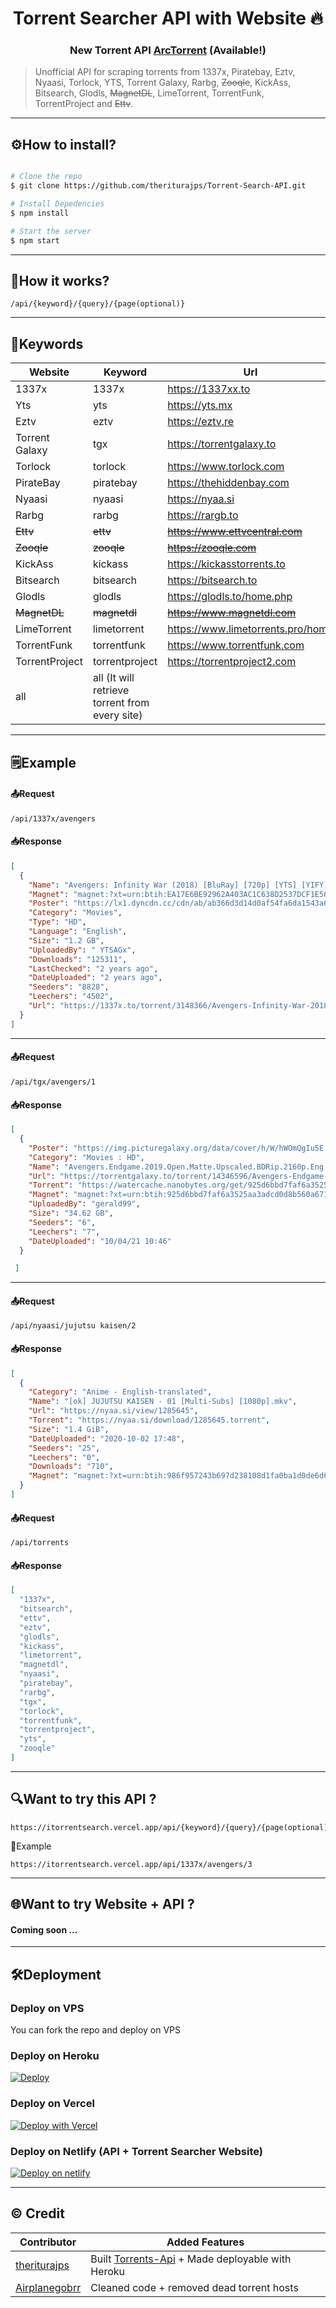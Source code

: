 <h1 align='center'>Torrent Searcher API with Website 🔥</h1>

<div align='center'>

###  New Torrent API [ArcTorrent](https://github.com/theriturajps/ArcTorrent) (Available!)

</div>


> Unofficial API for scraping torrents from 1337x, Piratebay, Eztv, Nyaasi, Torlock, YTS, Torrent Galaxy, Rarbg, ~~Zooqle~~, KickAss, Bitsearch, Glodls, ~~MagnetDL~~, LimeTorrent, TorrentFunk, TorrentProject and ~~Ettv~~.

---

## ⚙️How to install?

```sh

# Clone the repo
$ git clone https://github.com/theriturajps/Torrent-Search-API.git

# Install Depedencies
$ npm install

# Start the server
$ npm start

```

---

## 🤔How it works?

```
/api/{keyword}/{query}/{page(optional)}

```

---

## 🔏Keywords

| Website        | Keyword                                        | Url                               | Example                                                                                         |
| -------------- | ---------------------------------------------- | --------------------------------- | ----------------------------------------------------------------------------------------------- |
| 1337x          | 1337x                                          | <https://1337xx.to>                 | [/api/1337x/avengers](https://itorrentsearch.vercel.app/api/1337x/avengers)                   |
| Yts            | yts                                            | <https://yts.mx>                    | [/api/yts/avengers](https://itorrentsearch.vercel.app/api/yts/avengers)                       |
| Eztv           | eztv                                           | <https://eztv.re>                   | [/api/eztv/avengers](https://itorrentsearch.vercel.app/api/eztv/avengers)                     |
| Torrent Galaxy | tgx                                            | <https://torrentgalaxy.to>          | [/api/tgx/avengers](https://itorrentsearch.vercel.app/api/tgx/avengers)                       |
| Torlock        | torlock                                        | <https://www.torlock.com>           | [/api/torlock/avengers](https://itorrentsearch.vercel.app/api/torlock/avengers)               |
| PirateBay      | piratebay                                      | <https://thehiddenbay.com>          | [/api/piratebay/avengers](https://itorrentsearch.vercel.app/api/piratebay/avengers)           |
| Nyaasi      | nyaasi                                         | <https://nyaa.si>                   | [/api/nyaasi/umaru](https://itorrentsearch.vercel.app/api/nyaasi/umaru)                       |
| Rarbg          | rarbg                                          | <https://rargb.to>                  | [/api/rarbg/avengers](https://itorrentsearch.vercel.app/api/rarbg/avengers)                   |
| ~~Ettv~~           | ~~ettv~~                                           | ~~<https://www.ettvcentral.com>~~       | DEAD                     |
| ~~Zooqle~~         | ~~zooqle~~                                         | ~~<https://zooqle.com>~~                | DEAD                 |
| KickAss        | kickass                                        | <https://kickasstorrents.to>        | [/api/kickass/avengers](https://itorrentsearch.vercel.app/api/kickass/avengers)               |
| Bitsearch      | bitsearch                                      | <https://bitsearch.to>              | [/api/bitsearch/avengers](https://itorrentsearch.vercel.app/api/bitsearch/avengers)           |
| Glodls         | glodls                                         | <https://glodls.to/home.php>        | [/api/glodls/avengers](https://itorrentsearch.vercel.app/api/glodls/avengers)                 |
| ~~MagnetDL~~       | ~~magnetdl~~                                       | ~~<https://www.magnetdl.com>~~          | DEAD            |
| LimeTorrent    | limetorrent                                    | <https://www.limetorrents.pro/home> | [/api/limetorrent/avengers](https://itorrentsearch.vercel.app/api/limetorrent/avengers)       |
| TorrentFunk    | torrentfunk                                    | <https://www.torrentfunk.com>       | [/api/torrentfunk/avengers](https://itorrentsearch.vercel.app/api/torrentfunk/avengers)       |
| TorrentProject | torrentproject                                 | <https://torrentproject2.com>       | [/api/torrentproject/avengers](https://itorrentsearch.vercel.app/api/torrentproject/avengers) |
| all            | all (It will retrieve torrent from every site) |                                   | [/api/all/avengers](https://itorrentsearch.vercel.app/api/all/avengers)                       |

---

## 🗒️Example

#### 📤Request

```
/api/1337x/avengers
```

#### 📥Response

```json
[
  {
    "Name": "Avengers: Infinity War (2018) [BluRay] [720p] [YTS] [YIFY]",
    "Magnet": "magnet:?xt=urn:btih:EA17E6BE92962A403AC1C638D2537DCF1E564D26&dn=Avengers%3A+Infinity+War+%282018%29+%5BBluRay%5D+%5B720p%5D+%5BYTS%5D+%5BYIFY%5D&tr=udp%3A%2F%2Ftracker.coppersurfer.tk%3A6969%2Fannounce&tr=udp%3A%2F%2F9.rarbg.com%3A2710%2Fannounce&tr=udp%3A%2F%2Fp4p.arenabg.com%3A1337&tr=udp%3A%2F%2Ftracker.leechers-paradise.org%3A6969&tr=udp%3A%2F%2Ftracker.internetwarriors.net%3A1337&tr=udp%3A%2F%2Ftracker.opentrackr.org%3A1337%2Fannounce&tr=udp%3A%2F%2Ftracker.zer0day.to%3A1337%2Fannounce&tr=udp%3A%2F%2Ftracker.leechers-paradise.org%3A6969%2Fannounce&tr=udp%3A%2F%2Fcoppersurfer.tk%3A6969%2Fannounce",
    "Poster": "https://lx1.dyncdn.cc/cdn/ab/ab366d3d14d0af54fa6da1543a618251.jpg",
    "Category": "Movies",
    "Type": "HD",
    "Language": "English",
    "Size": "1.2 GB",
    "UploadedBy": " YTSAGx",
    "Downloads": "125311",
    "LastChecked": "2 years ago",
    "DateUploaded": "2 years ago",
    "Seeders": "8828",
    "Leechers": "4502",
    "Url": "https://1337x.to/torrent/3148366/Avengers-Infinity-War-2018-BluRay-720p-YTS-YIFY/"
  }
]
```

---

#### 📤Request

```
/api/tgx/avengers/1
```

#### 📥Response

```json
[
  {
    "Poster": "https://img.picturegalaxy.org/data/cover/h/W/hWOmQgIu5E.jpg",
    "Category": "Movies : HD",
    "Name": "Avengers.Endgame.2019.Open.Matte.Upscaled.BDRip.2160p.Eng.TrueHD.DD5.1.gerald99",
    "Url": "https://torrentgalaxy.to/torrent/14346596/Avengers-Endgame-2019-Open-Matte-Upscaled-BDRip-2160p-Eng-TrueHD-DD5-1-gerald99",
    "Torrent": "https://watercache.nanobytes.org/get/925d6bbd7faf6a3525aa3adcd0d8b560a671f3e6/Avengers.Endgame.2019.Open.Matte.Upscaled.BDRip.2160p.Eng.TrueHD.DD5.1.gerald99",
    "Magnet": "magnet:?xt=urn:btih:925d6bbd7faf6a3525aa3adcd0d8b560a671f3e6&dn=Avengers.Endgame.2019.Open.Matte.Upscaled.BDRip.2160p.Eng.TrueHD.DD5.1.gerald99&tr=udp%3A%2F%2Ftracker.tiny-vps.com%3A6969%2Fannounce&tr=udp%3A%2F%2Ffasttracker.foreverpirates.co%3A6969%2Fannounce&tr=udp%3A%2F%2Ftracker.opentrackr.org%3A1337%2Fannounce&tr=udp%3A%2F%2Fexplodie.org%3A6969%2Fannounce&tr=udp%3A%2F%2Fopen.stealth.si%3A80%2Fannounce&tr=udp%3A%2F%2Ftracker.cyberia.is%3A6969%2Fannounce&tr=udp%3A%2F%2Fipv4.tracker.harry.lu%3A80%2Fannounce&tr=udp%3A%2F%2Ftracker.uw0.xyz%3A6969%2Fannounce&tr=udp%3A%2F%2Ftracker.dler.org%3A6969%2Fannounce&tr=udp%3A%2F%2F9.rarbg.to%3A2710%2Fannounce",
    "UploadedBy": "gerald99",
    "Size": "34.62 GB",
    "Seeders": "6",
    "Leechers": "7",
    "DateUploaded": "10/04/21 10:46"
  }

 ]
```

---

#### 📤Request

```
/api/nyaasi/jujutsu kaisen/2
```

#### 📥Response

```json
[
  {
    "Category": "Anime - English-translated",
    "Name": "[ok] JUJUTSU KAISEN - 01 [Multi-Subs] [1080p].mkv",
    "Url": "https://nyaa.si/view/1285645",
    "Torrent": "https://nyaa.si/download/1285645.torrent",
    "Size": "1.4 GiB",
    "DateUploaded": "2020-10-02 17:48",
    "Seeders": "25",
    "Leechers": "0",
    "Downloads": "710",
    "Magnet": "magnet:?xt=urn:btih:986f957243b697d238108d1fa0ba1d0de6d602aa&dn=%5Bok%5D%20JUJUTSU%20KAISEN%20-%2001%20%5BMulti-Subs%5D%20%5B1080p%5D.mkv&tr=http%3A%2F%2Fnyaa.tracker.wf%3A7777%2Fannounce&tr=udp%3A%2F%2Fopen.stealth.si%3A80%2Fannounce&tr=udp%3A%2F%2Ftracker.opentrackr.org%3A1337%2Fannounce&tr=udp%3A%2F%2Ftracker.coppersurfer.tk%3A6969%2Fannounce&tr=udp%3A%2F%2Fexodus.desync.com%3A6969%2Fannounce"
  }
]
```

#### 📤Request

```
/api/torrents
```

#### 📥Response

```json
[
  "1337x",
  "bitsearch",
  "ettv",
  "eztv",
  "glodls",
  "kickass",
  "limetorrent",
  "magnetdl",
  "nyaasi",
  "piratebay",
  "rarbg",
  "tgx",
  "torlock",
  "torrentfunk",
  "torrentproject",
  "yts",
  "zooqle"
]
```

---

## 🔍Want to try this API ?

```
https://itorrentsearch.vercel.app/api/{keyword}/{query}/{page(optional)}
```

🔰Example
```
https://itorrentsearch.vercel.app/api/1337x/avengers/3
```

---

## 🌐Want to try Website + API ?

#### Coming soon ...

---

## 🛠️Deployment

### Deploy on VPS

You can fork the repo and deploy on VPS

### Deploy on Heroku

[![Deploy](https://svgshare.com/i/dxN.svg)](https://heroku.com/deploy?template=https://github.com/theriturajps/Torrent-Search-API)

### Deploy on Vercel

[![Deploy with Vercel](https://svgshare.com/i/dzC.svg)](https://vercel.com/new/clone?repository-url=https%3A%2F%2Fgithub.com%2Ftheriturajps%2FTorrent-Search-API%2Ftree%2Fvercel)

### Deploy on Netlify (API + Torrent Searcher Website)

[![Deploy on netlify](https://svgshare.com/i/dwj.svg)](https://github.com/theriturajps/Torrent-Search-API/tree/netlify)

---

## ©️ Credit

| Contributor | Added Features |
| ----------- | ----------- |
| [theriturajps](https://github.com/theriturajps) | Built [Torrents-Api](https://github.com/theriturajps/Torrent-Search-API) + Made deployable with Heroku |
| [Airplanegobrr](https://github.com/airplanegobrr) | Cleaned code + removed dead torrent hosts |